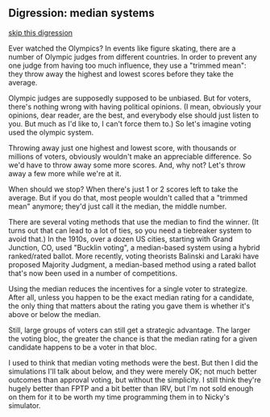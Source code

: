 ## Digression: median systems

[skip this digression](newer#lightly-strategic-voting-normalization)

Ever watched the Olympics? In events like figure skating, there are a number of Olympic judges from different countries. In order to prevent any one judge from having too much influence, they use a "trimmed mean": they throw away the highest and lowest scores before they take the average. 

Olympic judges are supposedly supposed to be unbiased. But for voters, there's nothing wrong with having political opinions. (I mean, obviously your opinions, dear reader, are the best, and everybody else should just listen to you. But much as I'd like to, I can't force them to.) So let's imagine voting used the olympic system.

Throwing away just one highest and lowest score, with thousands or millions of voters, obviously wouldn't make an appreciable difference. So we'd have to throw away some more scores. And, why not? Let's throw away a few more while we're at it.

When should we stop? When there's just 1 or 2 scores left to take the average. But if you do that, most people wouldn't called that a "trimmed mean" anymore; they'd just call it the median, the middle number.

There are several voting methods that use the median to find the winner. (It turns out that can lead to a lot of ties, so you need a tiebreaker system to avoid that.) In the 1910s, over a dozen US cities, starting with Grand Junction, CO, used "Bucklin voting", a median-based system using a hybrid ranked/rated ballot. More recently, voting theorists Balinski and Laraki have proposed Majority Judgment, a median-based method using a rated ballot that's now been used in a number of competitions.

Using the median reduces the incentives for a single voter to strategize. After all, unless you happen to be the exact median rating for a candidate, the only thing that matters about the rating you gave them is whether it's above or below the median.

Still, large groups of voters can still get a strategic advantage. The larger the voting bloc, the greater the chance is that the median rating for a given candidate happens to be a voter in that bloc.

I used to think that median voting methods were the best. But then I did the simulations I'll talk about below, and they were merely OK; not much better outcomes than approval voting, but without the simplicity. I still think they're hugely better than FPTP and a bit better than IRV, but I'm not sold enough on them for it to be worth my time programming them in to Nicky's simulator.